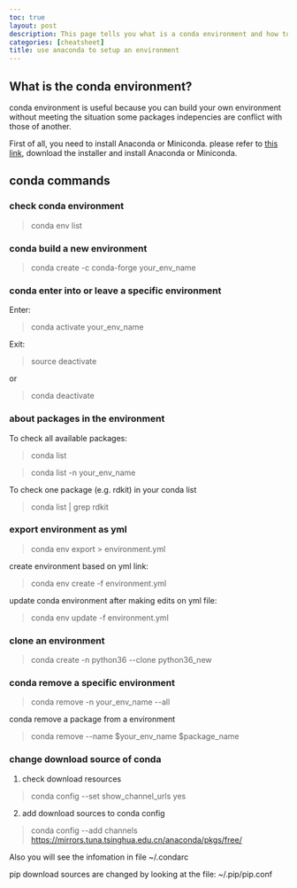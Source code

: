 ```yaml
---
toc: true
layout: post
description: This page tells you what is a conda environment and how to build or remove specific conda environment.
categories: [cheatsheet]
title: use anaconda to setup an environment
---
```


## What is the conda environment?

conda environment is useful because you can build your own environment without meeting the situation some packages indepencies are conflict with those of another.

First of all, you need to install Anaconda or Miniconda. please refer to [this link](https://conda.io/projects/conda/en/stable/user-guide/install/linux.html#install-linux-silent), download the installer and install Anaconda or Miniconda.


## conda commands

### check conda environment
> conda env list

### conda build a new environment
> conda create -c conda-forge your_env_name

### conda enter into or leave a specific environment
Enter:
> conda activate your_env_name

Exit:
> source deactivate

or
> conda deactivate

### about packages in the environment
To check all available packages:
> conda list

> conda list -n your_env_name

To check one package (e.g. rdkit) in your conda list 
> conda list | grep rdkit

### export environment as yml
<!-- 导出环境为yml -->

> conda env export >  environment.yml

<!-- 根据yml创建环境 -->
create environment based on yml link:

> conda env create -f environment.yml

<!-- 对yml文件修改后更新环境 -->
update conda environment after making edits on yml file:
> conda env update -f environment.yml

### clone an environment
<!-- 复制环境 -->

> conda create -n python36 --clone python36_new

### conda remove a specific environment

<!-- 删除环境： -->
> conda remove -n your_env_name --all

<!-- 删除虚拟环境中的包： -->
conda remove a package from a environment
> conda remove --name $your_env_name $package_name

### change download source of conda
<!-- 更改镜像源 -->

1. check download resources
> conda config --set show_channel_urls yes

2. add download sources to conda config
> conda config --add channels https://mirrors.tuna.tsinghua.edu.cn/anaconda/pkgs/free/

Also you will see the infomation in file ~/.condarc
<!-- 修改后可以在~/.condarc配置文件中可以看到相应信息 -->

pip download sources are changed by looking at the file: ~/.pip/pip.conf
<!-- pip修改镜像源（修改~/.pip/pip.conf配置文件） -->